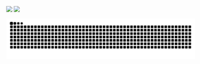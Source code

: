 <div>
  <img
    height="160em"
    src="https://github-readme-stats.vercel.app/api?username=KrulDev&show_icons=true&theme=jolly"
  />
  <img
    height="160em"
    src="https://github-readme-stats.vercel.app/api/top-langs/?username=KrulDev&show_icons=true&theme=jolly"
  />
</div>
 
![Snake animation](https://github.com/KrulDev/KrulDev/blob/output/github-contribution-grid-snake.svg)
